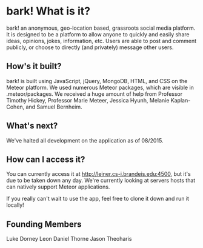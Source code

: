 # bark! What is it?
bark! an anonymous, geo-location based, grassroots social media platform. It is designed to be a platform to allow anyone to quickly and easily share ideas, opinions, jokes, information, etc. Users are able to post and comment publicly, or choose to directly (and privately) message other users. 

## How's it built?
bark! is built using JavaScript, jQuery, MongoDB, HTML, and CSS on the Meteor platform. We used numerous Meteor packages, which are visible in .meteor/packages. We received a huge amount of help from Professor Timothy Hickey, Professor Marie Meteer, Jessica Hyunh, Melanie Kaplan-Cohen, and Samuel Bernheim.

## What's next?
We've halted all development on the application as of 08/2015.

## How can I access it?
You can currently access it at http://leiner.cs-i.brandeis.edu:4500, but it's due to be taken down any day. We're currently looking at servers hosts that can natively support Meteor applications.

If you really can't wait to use the app, feel free to clone it down and run it locally!

## Founding Members
Luke Dorney
Leon Daniel Thorne
Jason Theoharis
